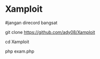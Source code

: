 # Xamploit
#jangan direcord bangsat


git clone https://github.com/ady08/Xamploit

cd Xamploit

php exam.php
